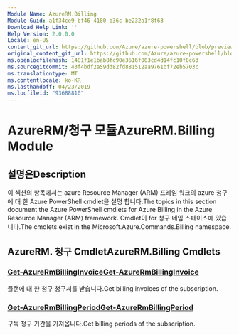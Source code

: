 ```yaml
---
Module Name: AzureRM.Billing
Module Guid: a1f34ce9-bf46-4180-b36c-be232a1f8f63
Download Help Link: ''
Help Version: 2.0.0.0
Locale: en-US
content_git_url: https://github.com/Azure/azure-powershell/blob/preview/src/ResourceManager/Billing/Commands.Billing/help/AzureRM.Billing.md
original_content_git_url: https://github.com/Azure/azure-powershell/blob/preview/src/ResourceManager/Billing/Commands.Billing/help/AzureRM.Billing.md
ms.openlocfilehash: 1481f1e1bab8fc90e3616f003cd4d14fc10f0c63
ms.sourcegitcommit: 43f4bdf2a59dd82fd881512aa9761bf72eb5703c
ms.translationtype: MT
ms.contentlocale: ko-KR
ms.lasthandoff: 04/23/2019
ms.locfileid: "93688810"
---
```

# <span data-ttu-id="61292-101">AzureRM/청구 모듈</span><span class="sxs-lookup"><span data-stu-id="61292-101">AzureRM.Billing Module</span></span>
## <span data-ttu-id="61292-102">설명은</span><span class="sxs-lookup"><span data-stu-id="61292-102">Description</span></span>
<span data-ttu-id="61292-103">이 섹션의 항목에서는 azure Resource Manager (ARM) 프레임 워크의 azure 청구에 대 한 Azure PowerShell cmdlet을 설명 합니다.</span><span class="sxs-lookup"><span data-stu-id="61292-103">The topics in this section document the Azure PowerShell cmdlets for Azure Billing in the Azure Resource Manager (ARM) framework.</span></span> <span data-ttu-id="61292-104">Cmdlet이 for 청구 네임 스페이스에 있습니다.</span><span class="sxs-lookup"><span data-stu-id="61292-104">The cmdlets exist in the Microsoft.Azure.Commands.Billing namespace.</span></span>

## <span data-ttu-id="61292-105">AzureRM. 청구 Cmdlet</span><span class="sxs-lookup"><span data-stu-id="61292-105">AzureRM.Billing Cmdlets</span></span>
### [<span data-ttu-id="61292-106">Get-AzureRmBillingInvoice</span><span class="sxs-lookup"><span data-stu-id="61292-106">Get-AzureRmBillingInvoice</span></span>](Get-AzureRmBillingInvoice.md)
<span data-ttu-id="61292-107">플랜에 대 한 청구 청구서를 받습니다.</span><span class="sxs-lookup"><span data-stu-id="61292-107">Get billing invoices of the subscription.</span></span>

### [<span data-ttu-id="61292-108">Get-AzureRmBillingPeriod</span><span class="sxs-lookup"><span data-stu-id="61292-108">Get-AzureRmBillingPeriod</span></span>](Get-AzureRmBillingPeriod.md)
<span data-ttu-id="61292-109">구독 청구 기간을 가져옵니다.</span><span class="sxs-lookup"><span data-stu-id="61292-109">Get billing periods of the subscription.</span></span>

